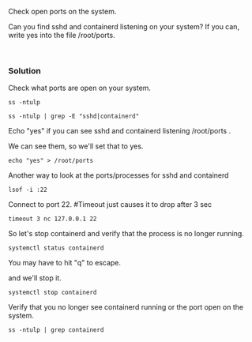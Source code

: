 Check open ports on the system.

Can you find sshd and containerd listening on your system? If you can, write yes into the file /root/ports.


<br>

### Solution


Check what ports are open on your system.

```plain
ss -ntulp
```

```plain
ss -ntulp | grep -E "sshd|containerd"
```

Echo "yes" if you can see sshd and containerd listening /root/ports .

We can see them, so we'll set that to yes.
```plain
echo "yes" > /root/ports
```


Another way to look at the ports/processes for sshd and containerd

```plain
lsof -i :22
```

Connect to port 22. #Timeout just causes it to drop after 3 sec
```plain
timeout 3 nc 127.0.0.1 22
```

So let's stop containerd and verify that the process is no longer running.

```plain
systemctl status containerd
```

You may have to hit "q" to escape.

and we'll stop it.

```plain
systemctl stop containerd
```

Verify that you no longer see containerd running or the port open on the system.

```plain
ss -ntulp | grep containerd
```

